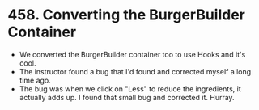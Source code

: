 # 458. Converting the BurgerBuilder Container
- We converted the BurgerBuilder container too to use Hooks and it's cool.
- The instructor found a bug that I'd found and corrected myself a long time ago.
- The bug was when we click on "Less" to reduce the ingredients, it actually adds up. I found that small bug and corrected it. Hurray. 
